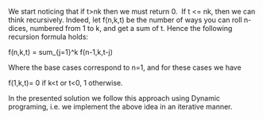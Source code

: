 We start noticing that if t>nk then we must return 0.
​
If t <= nk, then we can think recursively. Indeed, let f(n,k,t) be the number of ways you can roll n-dices, numbered from 1 to k, and get a sum of t. Hence the following recursion formula holds:

f(n,k,t) = sum_{j=1}^k f(n-1,k,t-j)

Where the base cases correspond to n=1, and for these cases we have

f(1,k,t)= 0 if k<t or t<0, 1 otherwise.

In the presented solution we follow this approach using Dynamic programing, i.e. we implement the above idea in an iterative manner.
